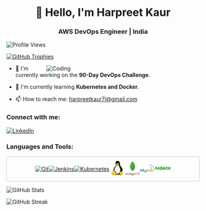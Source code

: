 <h1 align="center">👋 Hello, I'm Harpreet Kaur</h1>
<h3 align="center">AWS DevOps Engineer | India</h3>

<p align="left">
  <img src="https://komarev.com/ghpvc/?username=harpreet-ka&label=Profile%20views&color=0e75b6&style=flat" alt="Profile Views" />
</p>

<p align="left">
  <a href="https://github.com/ryo-ma/github-profile-trophy">
    <img src="https://github-profile-trophy.vercel.app/?username=harpreet-ka" alt="GitHub Trophies" />
  </a>
</p>

<img align="right" alt="Coding" width="400" src="https://liveimages.algoworks.com/new-algoworks/wp-content/uploads/2022/06/16052457/DevOps-Steps-1-min.gif">

- 🔭 I'm currently working on the **90-Day DevOps Challenge**.

- 🌱 I'm currently learning **Kubernetes and Docker**.

- 📫 How to reach me: [harpreetkaur7j@gmail.com](mailto:harpreetkaur7j@gmail.com)

<h3 align="left">Connect with me:</h3>
<p align="left">
  <a href="https://linkedin.com/in/harpreet-kaur-goswami-46012024b" target="blank">
    <img src="https://raw.githubusercontent.com/rahuldkjain/github-profile-readme-generator/master/src/images/icons/Social/linked-in-alt.svg" alt="LinkedIn" height="30" width="40" />
  </a>
</p>

<h3 align="left">Languages and Tools:</h3>
<ul>
</ul>
<div style="display: flex; justify-content: center; align-items: center; border: 1px solid #ccc; padding: 10px;">

  <a href="https://www.git-scm.com" target="_blank" rel="noreferrer">
    <img src="https://www.vectorlogo.zone/logos/git-scm/git-scm-icon.svg" alt="Git" width="40" height="40"/>
  </a>

  <a href="https://www.jenkins.io" target="_blank" rel="noreferrer">
    <img src="https://www.vectorlogo.zone/logos/jenkins/jenkins-icon.svg" alt="Jenkins" width="40" height="40"/>
  </a>

  <a href="https://kubernetes.io" target="blank" rel="noreferrer">
    <img src="https://www.vectorlogo.zone/logos/kubernetes/kubernetes-icon.svg" alt="Kubernetes" width="40" height="40"/>
  </a>

  <a href="https://www.linux.org" target="blank" rel="noreferrer">
    <img src="https://raw.githubusercontent.com/devicons/devicon/master/icons/linux/linux-original.svg" alt="Linux" width="40" height="40"/>
  </a>

  <a href="https://www.mongodb.com" target="blank" rel="noreferrer">
    <img src="https://raw.githubusercontent.com/devicons/devicon/master/icons/mongodb/mongodb-original-wordmark.svg" alt="MongoDB" width="40" height="40"/>
  </a>

  <a href="https://www.mysql.com" target="blank" rel="noreferrer">
    <img src="https://raw.githubusercontent.com/devicons/devicon/master/icons/mysql/mysql-original-wordmark.svg" alt="MySQL" width="40" height="40"/>
  </a>

  <a href="https://www.nginx.com" target="blank" rel="noreferrer">
    <img src="https://raw.githubusercontent.com/devicons/devicon/master/icons/nginx/nginx-original.svg" alt="Nginx" width="40" height="40"/>
  </a>
</div>
<p align="left">
  <img src="https://github-readme-stats.vercel.app/api?username=harpreet-ka&show_icons=true&locale=en" alt="GitHub Stats" />
</p>

<p align="left">
  <img src="https://github-readme-streak-stats.herokuapp.com/?user=harpreet-ka" alt="GitHub Streak" />
</p>








